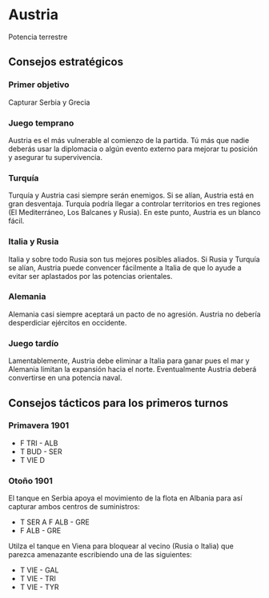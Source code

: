 # Austria

Potencia terrestre

## Consejos estratégicos

### Primer objetivo

Capturar Serbia y Grecia

### Juego temprano

Austria es el más vulnerable al comienzo de la partida. Tú más que nadie deberás usar la diplomacia o algún evento externo para mejorar tu posición y asegurar tu supervivencia.

### Turquía

Turquía y Austria casi siempre serán enemigos. Si se alían, Austria está en gran desventaja. Turquía podría llegar a controlar territorios en tres regiones (El Mediterráneo, Los Balcanes y Rusia). En este punto, Austria es un blanco fácil.

### Italia y Rusia

Italia y sobre todo Rusia son tus mejores posibles aliados. Si Rusia y Turquía se alían, Austria puede convencer fácilmente a Italia de que lo ayude a evitar ser aplastados por las potencias orientales.

### Alemania

Alemania casi siempre aceptará un pacto de no agresión. Austria no debería desperdiciar ejércitos en occidente.

### Juego tardío

Lamentablemente, Austria debe eliminar a Italia para ganar pues el mar y Alemania limitan la expansión hacia el norte. Eventualmente Austria deberá convertirse en una potencia naval.

## Consejos tácticos para los primeros turnos

### Primavera 1901
- F TRI - ALB
- T BUD - SER 
- T VIE D

### Otoño 1901
El tanque en Serbia apoya el movimiento de la flota en Albania para así capturar ambos centros de suministros:

- T SER A F ALB - GRE
- F ALB - GRE

Utilza el tanque en Viena para bloquear al vecino (Rusia o Italia) que parezca amenazante escribiendo una de las siguientes:

- T VIE - GAL 
- T VIE - TRI 
- T VIE - TYR